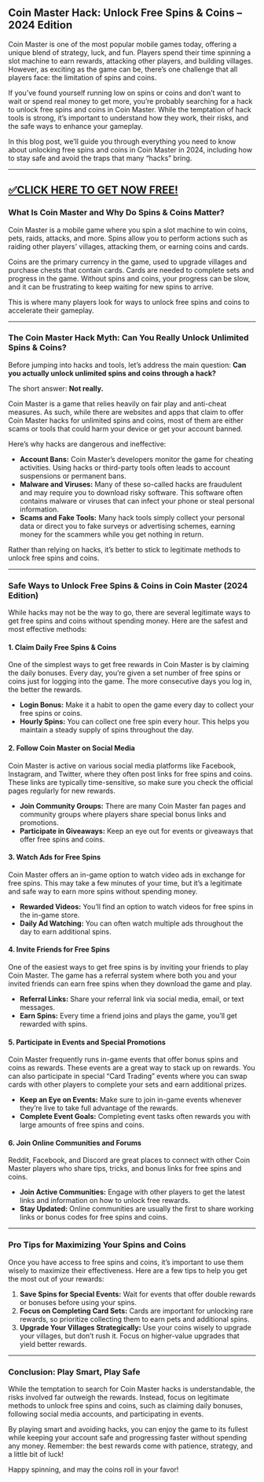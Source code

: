## Coin Master Hack: Unlock Free Spins & Coins – 2024 Edition

Coin Master is one of the most popular mobile games today, offering a unique blend of strategy, luck, and fun. Players spend their time spinning a slot machine to earn rewards, attacking other players, and building villages. However, as exciting as the game can be, there’s one challenge that all players face: the limitation of spins and coins.  

If you’ve found yourself running low on spins or coins and don’t want to wait or spend real money to get more, you’re probably searching for a hack to unlock free spins and coins in Coin Master. While the temptation of hack tools is strong, it’s important to understand how they work, their risks, and the safe ways to enhance your gameplay.  

In this blog post, we’ll guide you through everything you need to know about unlocking free spins and coins in Coin Master in 2024, including how to stay safe and avoid the traps that many “hacks” bring.  

--------------------------------------------
[✅CLICK HERE TO GET NOW FREE!](https://freeforyou.xyz/coinmaster/)
--------------------------------------------

### **What Is Coin Master and Why Do Spins & Coins Matter?**

Coin Master is a mobile game where you spin a slot machine to win coins, pets, raids, attacks, and more. Spins allow you to perform actions such as raiding other players' villages, attacking them, or earning coins and cards.  

Coins are the primary currency in the game, used to upgrade villages and purchase chests that contain cards. Cards are needed to complete sets and progress in the game. Without spins and coins, your progress can be slow, and it can be frustrating to keep waiting for new spins to arrive.  

This is where many players look for ways to unlock free spins and coins to accelerate their gameplay.  

---

### **The Coin Master Hack Myth: Can You Really Unlock Unlimited Spins & Coins?**

Before jumping into hacks and tools, let’s address the main question: **Can you actually unlock unlimited spins and coins through a hack?**  

The short answer: **Not really.**  

Coin Master is a game that relies heavily on fair play and anti-cheat measures. As such, while there are websites and apps that claim to offer Coin Master hacks for unlimited spins and coins, most of them are either scams or tools that could harm your device or get your account banned.  

Here’s why hacks are dangerous and ineffective:  

- **Account Bans:** Coin Master’s developers monitor the game for cheating activities. Using hacks or third-party tools often leads to account suspensions or permanent bans.  
- **Malware and Viruses:** Many of these so-called hacks are fraudulent and may require you to download risky software. This software often contains malware or viruses that can infect your phone or steal personal information.  
- **Scams and Fake Tools:** Many hack tools simply collect your personal data or direct you to fake surveys or advertising schemes, earning money for the scammers while you get nothing in return.  

Rather than relying on hacks, it’s better to stick to legitimate methods to unlock free spins and coins.  

---

### **Safe Ways to Unlock Free Spins & Coins in Coin Master (2024 Edition)**

While hacks may not be the way to go, there are several legitimate ways to get free spins and coins without spending money. Here are the safest and most effective methods:  

#### **1. Claim Daily Free Spins & Coins**  
One of the simplest ways to get free rewards in Coin Master is by claiming the daily bonuses. Every day, you’re given a set number of free spins or coins just for logging into the game. The more consecutive days you log in, the better the rewards.  

- **Login Bonus:** Make it a habit to open the game every day to collect your free spins or coins.  
- **Hourly Spins:** You can collect one free spin every hour. This helps you maintain a steady supply of spins throughout the day.  

#### **2. Follow Coin Master on Social Media**  
Coin Master is active on various social media platforms like Facebook, Instagram, and Twitter, where they often post links for free spins and coins. These links are typically time-sensitive, so make sure you check the official pages regularly for new rewards.  

- **Join Community Groups:** There are many Coin Master fan pages and community groups where players share special bonus links and promotions.  
- **Participate in Giveaways:** Keep an eye out for events or giveaways that offer free spins and coins.  

#### **3. Watch Ads for Free Spins**  
Coin Master offers an in-game option to watch video ads in exchange for free spins. This may take a few minutes of your time, but it’s a legitimate and safe way to earn more spins without spending money.  

- **Rewarded Videos:** You’ll find an option to watch videos for free spins in the in-game store.  
- **Daily Ad Watching:** You can often watch multiple ads throughout the day to earn additional spins.  

#### **4. Invite Friends for Free Spins**  
One of the easiest ways to get free spins is by inviting your friends to play Coin Master. The game has a referral system where both you and your invited friends can earn free spins when they download the game and play.  

- **Referral Links:** Share your referral link via social media, email, or text messages.  
- **Earn Spins:** Every time a friend joins and plays the game, you’ll get rewarded with spins.  

#### **5. Participate in Events and Special Promotions**  
Coin Master frequently runs in-game events that offer bonus spins and coins as rewards. These events are a great way to stack up on rewards. You can also participate in special “Card Trading” events where you can swap cards with other players to complete your sets and earn additional prizes.  

- **Keep an Eye on Events:** Make sure to join in-game events whenever they’re live to take full advantage of the rewards.  
- **Complete Event Goals:** Completing event tasks often rewards you with large amounts of free spins and coins.  

#### **6. Join Online Communities and Forums**  
Reddit, Facebook, and Discord are great places to connect with other Coin Master players who share tips, tricks, and bonus links for free spins and coins.  

- **Join Active Communities:** Engage with other players to get the latest links and information on how to unlock free rewards.  
- **Stay Updated:** Online communities are usually the first to share working links or bonus codes for free spins and coins.  

---

### **Pro Tips for Maximizing Your Spins and Coins**  

Once you have access to free spins and coins, it’s important to use them wisely to maximize their effectiveness. Here are a few tips to help you get the most out of your rewards:  

1. **Save Spins for Special Events:** Wait for events that offer double rewards or bonuses before using your spins.  
2. **Focus on Completing Card Sets:** Cards are important for unlocking rare rewards, so prioritize collecting them to earn pets and additional spins.  
3. **Upgrade Your Villages Strategically:** Use your coins wisely to upgrade your villages, but don’t rush it. Focus on higher-value upgrades that yield better rewards.  

---

### **Conclusion: Play Smart, Play Safe**  

While the temptation to search for Coin Master hacks is understandable, the risks involved far outweigh the rewards. Instead, focus on legitimate methods to unlock free spins and coins, such as claiming daily bonuses, following social media accounts, and participating in events.  

By playing smart and avoiding hacks, you can enjoy the game to its fullest while keeping your account safe and progressing faster without spending any money. Remember: the best rewards come with patience, strategy, and a little bit of luck!  

Happy spinning, and may the coins roll in your favor!
